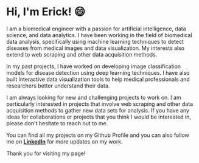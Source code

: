 # Hi, I'm Erick! 😄

I am a biomedical engineer with a passion for artificial intelligence, data science, and data analytics. I have been working in the field of biomedical data analysis, specifically using machine learning techniques to detect diseases from medical images and data visualization. My interests also extend to web scraping and other data acquisition methods.

In my past projects, I have worked on developing image classification models for disease detection using deep learning techniques. I have also built interactive data visualization tools to help medical professionals and researchers better understand their data.

I am always looking for new and challenging projects to work on. I am particularly interested in projects that involve web scraping and other data acquisition methods to gather new data sets for analysis. If you have any ideas for collaborations or projects that you think I would be interested in, please don't hesitate to reach out to me.

You can find all my projects on my Github Profile and you can also follow me on [**LinkedIn**](https://www.linkedin.com/in/erickrobm/) for more updates on my work.

Thank you for visiting my page!
